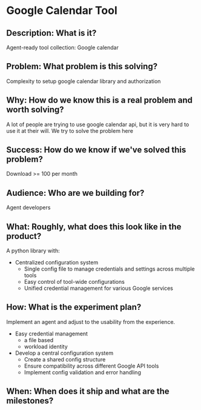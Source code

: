 # Google Calendar Tool

## Description: What is it?
Agent-ready tool collection: Google calendar

## Problem: What problem is this solving?
Complexity to setup google calendar library and authorization

## Why: How do we know this is a real problem and worth solving?
A lot of people are trying to use google calendar api, but it is very hard to use it at their will. We try to solve the problem here

## Success: How do we know if we've solved this problem?
Download >= 100 per month

## Audience: Who are we building for?
Agent developers

## What: Roughly, what does this look like in the product?
A python library with:
- Centralized configuration system
  - Single config file to manage credentials and settings across multiple tools
  - Easy control of tool-wide configurations
  - Unified credential management for various Google services

## How: What is the experiment plan?
Implement an agent and adjust to the usability from the experience. 
- Easy credential management
    - a file based
    - workload identity
- Develop a central configuration system
    - Create a shared config structure
    - Ensure compatibility across different Google API tools
    - Implement config validation and error handling

## When: When does it ship and what are the milestones?

